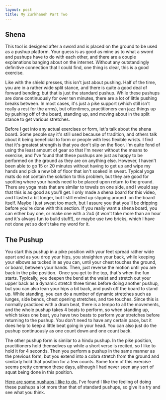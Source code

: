 ```yaml
---
layout: post
title: My Zurkhaneh Part Two
---
```


## Shena
This tool is designed after a sword and is placed on the ground to be used as a pushup platform. Your guess is as good as mine as to what a sword and pushups have to do with each other, and there are a couple explanations banging about on the internet. Without any outstandingly definitive connection that I could find, one thing is clear, this is a good exercise.

Like with the shield presses, this isn't just about pushing. Half of the time, you are in a rather wide split stance, and there is quite a good deal of forward bending; but that is just the standard pushup. While these pushups are done continuously for over ten minutes, there are a lot of little pushing breaks between. In most cases, it's just a pike support (which still isn't really a rest for the arms), but oftentimes, practitioners can jazz things up by pushing off of the board, standing up, and moving about in the split stance to get various stretches.

Before I get into any actual exercises or form, let's talk about the shena board. Some people say it's still used because of tradition, and others talk about it being beneficial to form or people with less flexible wrists. I find that it's greatest strength is that you don't slip on the floor. I'm quite fond of using the least amount of gear so that I'm never without the means to exercise, and I've found that these pushups are just as happy to be performed on the ground as they are on anything else. However, I haven't been able to go 15 or 20 minutes without having to get up and wipe my hands and pick a new bit of floor that isn't soaked in sweat. Typical yoga mats do not contain the solution to this problem, but they are good for spotting where your hands need to be placed upon return to the ground. There are yoga mats that are similar to towels on one side, and I would say that this is as good as you'll get. I only made a shena board for this video, and I lasted a bit longer, but I still ended up slipping around  on the board itself. Maybe I just sweat too much, but I assure you that you'll be dripping before you're done with this section. If you really want a shena board, you can either buy one, or make one with a 2x4 (it won't take more than an hour and it's always fun to build stuff!), or maybe use two bricks, which I have not done yet so don't take my word for it. 
## The Pushup
You start this pushup in a pike position with your feet spread rather wide apart and as you drop your hips, you straighten your back, while keeping your elbows as tucked in as you can, until your chest touches the ground, or board, between your hands. Then, just reverse the motion until you are back in the pike position.  Once you get to the top, that's when the fun starts. Typically, you deepen the bend at the waist and stretch out your upper back as a dynamic stretch three times before doing another pushup, but you can also lean your hips a bit back, and push off the board to stand up. While standing, you can do a number of dynamic stretches such as lunges, side bends, chest opening stretches, and toe touches. Since this is normally practiced with a drum beat, there is a tempo to all the movements, and the whole pushup takes 4 beats to perform, so when standing up, which takes one beat, you have two beats to perform your stretches before returning to the pushup. You don't need to have any certain pace, but it does help to keep a little beat going in your head. You can also just do the pushup continuously as one count down and one count back.

The other pushup form is similar to a hindu pushup. In the pike position, practitioners hold themselves up while a short verse is recited, so I like to hold it for 4 seconds. Then you perform a pushup in the same manner as the previous form, but you extend into a cobra stretch from the ground and similarly hold that position for a few counts. Some form of this exercise seems pretty common these days, although I had never seen any sort of squat being done in this position.

[Here are some pushups I like to do.](https://youtu.be/z5TNz3PNjeQ) I've found I like the feeling of doing these pushups a lot more than that of standard pushups, so give it a try and see what you think.
